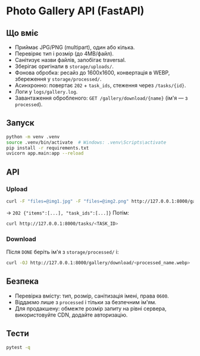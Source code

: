 # Photo Gallery API (FastAPI)

## Що вміє
- Приймає JPG/PNG (multipart), один або кілька.
- Перевіряє тип і розмір (до 4MB/файл).
- Санітизує назви файлів, запобігає traversal.
- Зберігає оригінали в `storage/uploads/`.
- Фонова обробка: ресайз до 1600x1600, конвертація в WEBP, збереження у `storage/processed/`.
- Асинхронно: повертає `202` + `task_ids`, стеження через `/tasks/{id}`.
- Логи у `logs/gallery.log`.
- Завантаження обробленого: `GET /gallery/download/{name}` (ім'я — з `processed`).

## Запуск
```bash
python -m venv .venv
source .venv/bin/activate  # Windows: .venv\Scripts\activate
pip install -r requirements.txt
uvicorn app.main:app --reload
```

## API
### Upload
```bash
curl -F "files=@img1.jpg" -F "files=@img2.png" http://127.0.0.1:8000/gallery/upload
```
-> `202 {"items":[...], "task_ids":[...]}`
Потім:
```bash
curl http://127.0.0.1:8000/tasks/<TASK_ID>
```

### Download
Після `DONE` беріть ім'я з `storage/processed/` і:
```bash
curl -OJ http://127.0.0.1:8000/gallery/download/<processed_name.webp>
```

## Безпека
- Перевірка вмісту: тип, розмір, санітизація імені, права `0600`.
- Віддаємо лише з `processed` і тільки за безпечним ім'ям.
- Для продакшену: обмежте розмір запиту на рівні сервера, використовуйте CDN, додайте авторизацію.

## Тести
```bash
pytest -q
```
